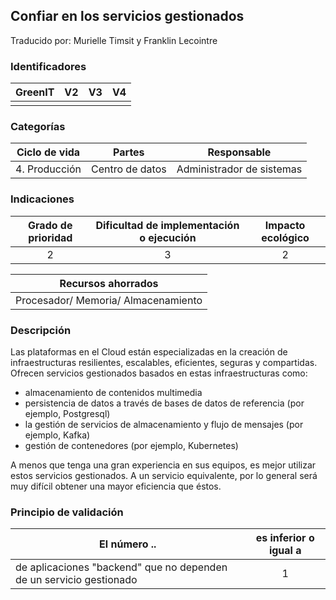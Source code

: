 ## Confiar en los servicios gestionados
Traducido por: Murielle Timsit y Franklin Lecointre

### Identificadores

| GreenIT | V2  | V3  | V4  |
|:-------:|:---:|:---:|:---:|
|         |     |     |     |

### Categorías

| Ciclo de vida | Partes | Responsable |
|:-------------:|:----------:|:-----------------------:|
| 4. Producción | Centro de datos | Administrador de sistemas |

### Indicaciones

| Grado de prioridad   | Dificultad de implementación o ejecución | Impacto ecológico   |
|:-----------------:|:--------------:|:-----------------:|
|    2   | 3  |   2   |

| Recursos ahorrados |
|:------------------------------------:|
| Procesador/ Memoria/ Almacenamiento |

### Descripción

Las plataformas en el Cloud están especializadas en la creación de infraestructuras resilientes, escalables, eficientes, seguras y compartidas.
Ofrecen servicios gestionados basados en estas infraestructuras como:

- almacenamiento de contenidos multimedia
- persistencia de datos a través de bases de datos de referencia (por ejemplo, Postgresql)
- la gestión de servicios de almacenamiento y flujo de mensajes (por ejemplo, Kafka)
- gestión de contenedores (por ejemplo, Kubernetes)

A menos que tenga una gran experiencia en sus equipos, es mejor utilizar estos servicios gestionados.
A un servicio equivalente, por lo general será muy difícil obtener una mayor eficiencia que éstos.

### Principio de validación

| El número ..   | es inferior o igual a |
|------------------------------------------------------------------|:-----------------------:|
| de aplicaciones "backend" que no dependen de un servicio gestionado | 1   |
